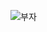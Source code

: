 ![부자](http://m.post.naver.com/viewer/image.nhn?src=http%3A%2F%2Fpost.phinf.naver.net%2FMjAxNjExMTFfNTkg%2FMDAxNDc4ODM2NjY1OTYy.H96607YSCwwB27PXW7X-s_iKNaTKGWfFcZHKgjWtbxIg._Hqs9sWb4XzFMjoXKWz2a24pIvbQ2ZcykvrAQr4JDr0g.JPEG%2F0.jpg)
